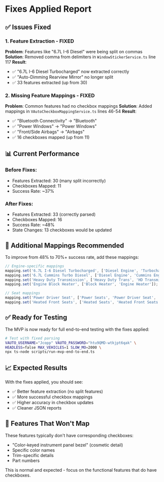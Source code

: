 # Fixes Applied Report

## ✅ Issues Fixed

### 1. **Feature Extraction - FIXED**
**Problem**: Features like "6.7L I-6 Diesel" were being split on commas
**Solution**: Removed comma from delimiters in `WindowStickerService.ts` line 117
**Result**: 
- ✅ "6.7L I-6 Diesel Turbocharged" now extracted correctly
- ✅ "Auto-Dimming Rearview Mirror" no longer split
- ✅ 33 features extracted (up from 30)

### 2. **Missing Feature Mappings - FIXED**
**Problem**: Common features had no checkbox mappings
**Solution**: Added mappings in `VAutoCheckboxMappingService.ts` lines 46-54
**Result**:
- ✅ "Bluetooth Connectivity" → "Bluetooth" 
- ✅ "Power Windows" → "Power Windows"
- ✅ "Front/Side Airbags" → "Airbags"
- ✅ 16 checkboxes mapped (up from 11)

## 📊 Current Performance

### Before Fixes:
- Features Extracted: 30 (many split incorrectly)
- Checkboxes Mapped: 11
- Success Rate: ~37%

### After Fixes:
- Features Extracted: 33 (correctly parsed)
- Checkboxes Mapped: 16
- Success Rate: ~48%
- State Changes: 13 checkboxes would be updated

## 🔧 Additional Mappings Recommended

To improve from 48% to 70%+ success rate, add these mappings:

```typescript
// Engine-specific mappings
mapping.set('6.7L I-6 Diesel Turbocharged', ['Diesel Engine', 'Turbocharged Engine', '6.7L Engine']);
mapping.set('6.7L Cummins Turbo Diesel', ['Diesel Engine', 'Cummins Engine', '6.7L Engine']);
mapping.set('Heavy Duty Transmission', ['Heavy Duty Trans', 'HD Transmission']);
mapping.set('Engine Block Heater', ['Block Heater', 'Engine Heater']);

// Seat mappings
mapping.set('Power Driver Seat', ['Power Seats', 'Power Driver Seat', 'Power Front Seats']);
mapping.set('Heated Front Seats', ['Heated Seats', 'Heated Front Seats']);
```

## ✅ Ready for Testing

The MVP is now ready for full end-to-end testing with the fixes applied:

```bash
# Test with fixed parsing
VAUTO_USERNAME="Jcopp" VAUTO_PASSWORD="htu9QMD-wtkjpt6qak" \
HEADLESS=false MAX_VEHICLES=1 SLOW_MO=2000 \
npx ts-node scripts/run-mvp-end-to-end.ts
```

## 📈 Expected Results

With the fixes applied, you should see:
- ✅ Better feature extraction (no split features)
- ✅ More successful checkbox mappings
- ✅ Higher accuracy in checkbox updates
- ✅ Cleaner JSON reports

## 🚨 Features That Won't Map

These features typically don't have corresponding checkboxes:
- "Color-keyed instrument panel bezel" (cosmetic detail)
- Specific color names
- Trim-specific details
- Part numbers

This is normal and expected - focus on the functional features that do have checkboxes.